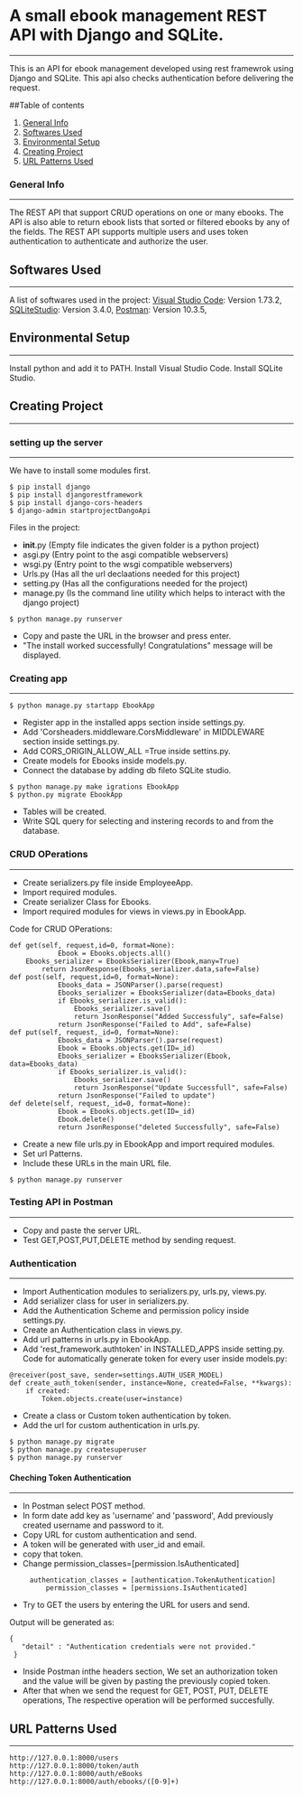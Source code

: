 # A small ebook management REST API with Django and SQLite.
***
This is an API for ebook management developed using rest framewrok using Django and SQLite. This api also checks authentication before delivering the request.

##Table of contents
1. [General Info](#general-info)
2. [Softwares Used](#softwares-used)
3. [Environmental Setup](#environmental-setup)
4. [Creating Project](#creating-project)
5. [URL Patterns Used](#url-patterns-used)

### General Info
***
The REST API that support CRUD operations on one or many ebooks. The API is also able to
return ebook lists that sorted or filtered ebooks by any of the fields.
The REST API supports multiple users and uses token authentication to authenticate and authorize the
user.

## Softwares Used
***
A list of softwares used in the project:
[Visual Studio Code](https://code.visualstudio.com/): Version 1.73.2,
[SQLiteStudio](https://sqlitestudio.pl/): Version 3.4.0,
[Postman](https://www.postman.com/): Version 10.3.5,

## Environmental Setup
***
Install python and add it to PATH.
Install Visual Studio Code.
Install SQLite Studio.

## Creating Project
***
### setting up the server
***
We have to install some modules first.
```
$ pip install django
$ pip install djangorestframework
$ pip install django-cors-headers
$ django-admin startprojectDangoApi
```
Files in the project:
* __init__.py (Empty file indicates the given folder is a python project)
* asgi.py (Entry point to the asgi compatible webservers)
* wsgi.py (Entry point to the wsgi compatible webservers)
* Urls.py (Has all the url declaations needed for this project)
* setting.py (Has all the configurations needed for the project)
* manage.py (Is the command line utility which helps to interact with the django project)

```
$ python manage.py runserver
```
* Copy and paste the URL in the browser and press enter.
* "The install worked successfully! Congratulations" message will be displayed.

### Creating app
***
```
$ python manage.py startapp EbookApp
```
* Register app in the installed apps section inside settings.py.
* Add 'Corsheaders.middleware.CorsMiddleware' in MIDDLEWARE section inside settings.py.
* Add CORS_ORIGIN_ALLOW_ALL =True inside settins.py.
* Create models for Ebooks inside models.py.
* Connect the database by adding db fileto SQLite studio.

```
$ python manage.py make igrations EbookApp
$ python.py migrate EbookApp
```
* Tables will be created.
* Write SQL query for selecting and instering records to and from the database.

### CRUD OPerations
***
* Create serializers.py file inside EmployeeApp.
* Import required modules.
* Create serializer Class for Ebooks.
* Import required modules for views in views.py in EbookApp.

Code for CRUD OPerations:
```
def get(self, request,id=0, format=None):
            Ebook = Ebooks.objects.all()
	Ebooks_serializer = EbooksSerializer(Ebook,many=True)
        return JsonResponse(Ebooks_serializer.data,safe=False)
def post(self, request,id=0, format=None):
            Ebooks_data = JSONParser().parse(request)
            Ebooks_serializer = EbooksSerializer(data=Ebooks_data)
            if Ebooks_serializer.is_valid():
                Ebooks_serializer.save()
                return JsonResponse("Added Successfuly", safe=False)
            return JsonResponse("Failed to Add", safe=False)
def put(self, request,_id=0, format=None):
            Ebooks_data = JSONParser().parse(request)
            Ebook = Ebooks.objects.get(ID=_id)
            Ebooks_serializer = EbooksSerializer(Ebook, data=Ebooks_data)
            if Ebooks_serializer.is_valid():
                Ebooks_serializer.save()
                return JsonResponse("Update Successfull", safe=False)
            return JsonResponse("Failed to update")
def delete(self, request,_id=0, format=None):
            Ebook = Ebooks.objects.get(ID=_id)
            Ebook.delete()
            return JsonResponse("deleted Successfully", safe=False)
```

* Create a new file urls.py in EbookApp and import required modules.
* Set url Patterns.
* Include these URLs in the main URL file.

```
$ python manage.py runserver
```

### Testing API in Postman
***
* Copy and paste the server URL.
* Test GET,POST,PUT,DELETE method by sending request.

### Authentication
***
* Import Authentication modules to serializers.py, urls.py, views.py.
* Add serializer class for user in serializers.py.
* Add the Authentication Scheme and permission policy inside settings.py.
* Create an Authentication class in views.py.
* Add url patterns in urls.py in EbookApp.
* Add 'rest_framework.authtoken' in INSTALLED_APPS inside setting.py.
Code for automatically generate token for every user inside models.py:
```
@receiver(post_save, sender=settings.AUTH_USER_MODEL)
def create_auth_token(sender, instance=None, created=False, **kwargs):
    if created:
        Token.objects.create(user=instance)
```
* Create a class or Custom token authentication by token.
* Add the url for custom authentication in urls.py.
```
$ python manage.py migrate
$ python manage.py createsuperuser
$ python manage.py runserver
```
#### Cheching Token Authentication
***
* In Postman select POST method.
* In form date add key as 'username' and 'password', Add previously created username and password to it.
* Copy URL for custom authentication and send.
* A token will be generated with user_id and email.
* copy that token.
* Change permission_classes=[permission.IsAuthenticated]
```
	 authentication_classes = [authentication.TokenAuthentication]
         permission_classes = [permissions.IsAuthenticated]
```
* Try to GET the users by entering the URL for users and send.
 
 Output will be generated as:

	{
	   "detail" : "Authentication credentials were not provided."
	 }

* Inside Postman inthe headers section, We set an authorization token and the value will be given by pasting the previously copied token.
* After that when we send the request for GET, POST, PUT, DELETE operations, The respective operation will be performed succesfully.

## URL Patterns Used
***
```
http://127.0.0.1:8000/users
http://127.0.0.1:8000/token/auth
http://127.0.0.1:8000/auth/eBooks
http://127.0.0.1:8000/auth/ebooks/([0-9]+)


